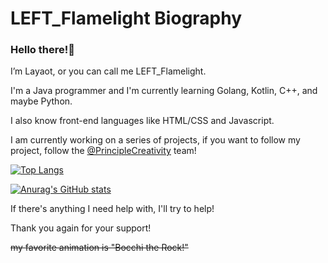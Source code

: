 # LEFT_Flamelight Biography  
### Hello there!👋

I’m Layaot, or you can call me LEFT_Flamelight.

I'm a Java programmer and I'm currently learning Golang, Kotlin, C++, and maybe Python.

I also know front-end languages like HTML/CSS and Javascript.

I am currently working on a series of projects, if you want to follow my project, follow the [@PrincipleCreativity](https://github.com/PrincipleCreativity) team!

[![Top Langs](https://github-readme-stats.vercel.app/api/top-langs/?username=LEFTFlamelight&layout=compact&langs_count=14&hide=stylus,smarty,scss&count_private=true&exclude_repo=vuepress-theme)](https://github.com/anuraghazra/github-readme-stats)

[![Anurag's GitHub stats](https://github-readme-stats.vercel.app/api?username=LEFTFlamelight&show_icons=true)](https://github.com/anuraghazra/github-readme-stats)

If there's anything I need help with, I'll try to help!

Thank you again for your support!  

~~my favorite animation is "Bocchi the Rock!"~~
